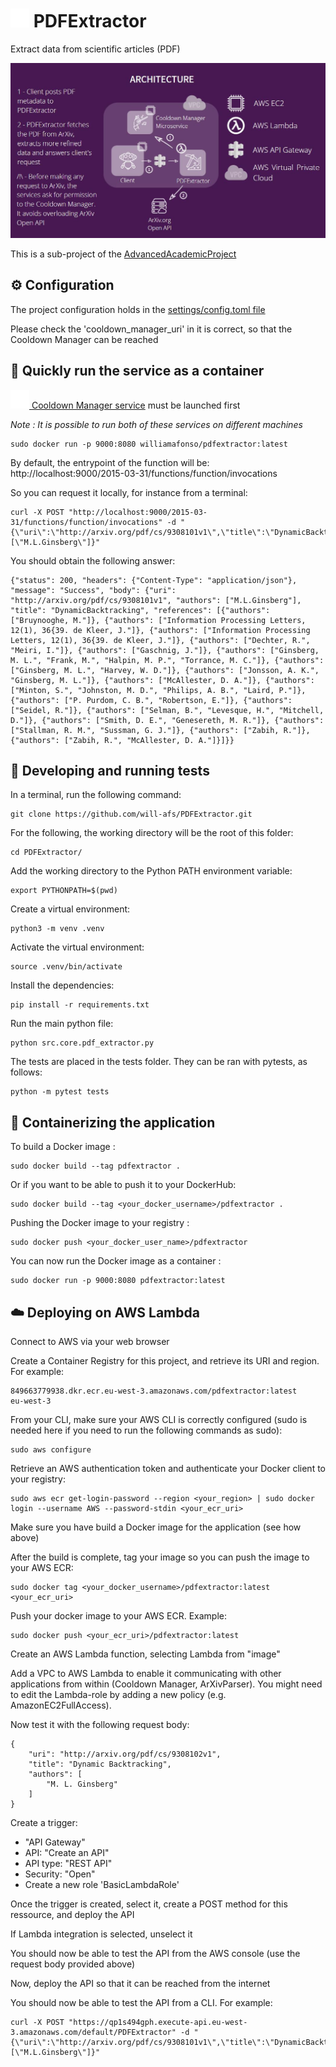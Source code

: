 # <img src="https://github.com/will-afs/AdvancedAcademicProject/blob/main/doc/Icons/PDFExtractor.png" width="30"> PDFExtractor
Extract data from scientific articles (PDF)

<img src="https://github.com/will-afs/AdvancedAcademicProject/blob/main/doc/Deployment%20architecture/PDFExtractor/PDFExtractor%20architecture.JPG" width="700">

This is a sub-project of the [AdvancedAcademicProject](https://github.com/will-afs/AdvancedAcademicProject/)

⚙️ Configuration
-----------------
The project configuration holds in the [settings/config.toml file](https://github.com/will-afs/PDFExtractor/blob/main/settings/config.toml)

Please check the 'cooldown_manager_uri' in it is correct, so that the Cooldown Manager can be reached

🐇 Quickly run the service as a container
------------------------------------------
[<img src="https://github.com/will-afs/AdvancedAcademicProject/blob/main/doc/Icons/CooldownManager.png" width="30"> Cooldown Manager service](https://github.com/will-afs/CooldownManager) must be launched first

*Note : It is possible to run both of these services on different machines*

    sudo docker run -p 9000:8080 williamafonso/pdfextractor:latest
    
By default, the entrypoint of the function will be: http://localhost:9000/2015-03-31/functions/function/invocations

So you can request it locally, for instance from a terminal:

    curl -X POST "http://localhost:9000/2015-03-31/functions/function/invocations" -d "{\"uri\":\"http://arxiv.org/pdf/cs/9308101v1\",\"title\":\"DynamicBacktracking\",\"authors\":[\"M.L.Ginsberg\"]}"

You should obtain the following answer:

    {"status": 200, "headers": {"Content-Type": "application/json"}, "message": "Success", "body": {"uri": "http://arxiv.org/pdf/cs/9308101v1", "authors": ["M.L.Ginsberg"], "title": "DynamicBacktracking", "references": [{"authors": ["Bruynooghe, M."]}, {"authors": ["Information Processing Letters, 12(1), 36{39. de Kleer, J."]}, {"authors": ["Information Processing Letters, 12(1), 36{39. de Kleer, J."]}, {"authors": ["Dechter, R.", "Meiri, I."]}, {"authors": ["Gaschnig, J."]}, {"authors": ["Ginsberg, M. L.", "Frank, M.", "Halpin, M. P.", "Torrance, M. C."]}, {"authors": ["Ginsberg, M. L.", "Harvey, W. D."]}, {"authors": ["Jonsson, A. K.", "Ginsberg, M. L."]}, {"authors": ["McAllester, D. A."]}, {"authors": ["Minton, S.", "Johnston, M. D.", "Philips, A. B.", "Laird, P."]}, {"authors": ["P. Purdom, C. B.", "Robertson, E."]}, {"authors": ["Seidel, R."]}, {"authors": ["Selman, B.", "Levesque, H.", "Mitchell, D."]}, {"authors": ["Smith, D. E.", "Genesereth, M. R."]}, {"authors": ["Stallman, R. M.", "Sussman, G. J."]}, {"authors": ["Zabih, R."]}, {"authors": ["Zabih, R.", "McAllester, D. A."]}]}}

🧪 Developing and running tests
--------------------------------
In a terminal, run the following command:

    git clone https://github.com/will-afs/PDFExtractor.git

For the following, the working directory will be the root of this folder:

    cd PDFExtractor/
    
Add the working directory to the Python PATH environment variable:

    export PYTHONPATH=$(pwd)
    
Create a virtual environment:

    python3 -m venv .venv

Activate the virtual environment:
    
    source .venv/bin/activate
    
Install the dependencies:
    
    pip install -r requirements.txt

Run the main python file:

    python src.core.pdf_extractor.py

The tests are placed in the tests folder. They can be ran with pytests, as follows:

    python -m pytest tests

 🐋 Containerizing the application 
----------------------------------
To build a Docker image :

    sudo docker build --tag pdfextractor .
    
Or if you want to be able to push it to your DockerHub:

    sudo docker build --tag <your_docker_username>/pdfextractor .

Pushing the Docker image to your registry :

    sudo docker push <your_docker_user_name>/pdfextractor

You can now run the Docker image as a container :

    sudo docker run -p 9000:8080 pdfextractor:latest
    
☁️ Deploying on AWS Lambda
---------------------------
Connect to AWS via your web browser

Create a Container Registry for this project, and retrieve its URI and region. For example:

    849663779938.dkr.ecr.eu-west-3.amazonaws.com/pdfextractor:latest
    eu-west-3

From your CLI, make sure your AWS CLI is correctly configured (sudo is needed here if you need to run the following commands as sudo):

    sudo aws configure

Retrieve an AWS authentication token and authenticate your Docker client to your registry:

    sudo aws ecr get-login-password --region <your_region> | sudo docker login --username AWS --password-stdin <your_ecr_uri>

Make sure you have build a Docker image for the application (see how above)

After the build is complete, tag your image so you can push the image to your AWS ECR:

    sudo docker tag <your_docker_username>/pdfextractor:latest <your_ecr_uri>

Push your docker image to your AWS ECR. Example:

    sudo docker push <your_ecr_uri>/pdfextractor:latest
    
Create an AWS Lambda function, selecting Lambda from "image"

Add a VPC to AWS Lambda to enable it communicating with other applications from within (Cooldown Manager, ArXivParser). 
You might need to edit the Lambda-role by adding a new policy (e.g. AmazonEC2FullAccess).

Now test it with the following request body:

    {
        "uri": "http://arxiv.org/pdf/cs/9308102v1",
        "title": "Dynamic Backtracking",
        "authors": [
            "M. L. Ginsberg"
        ]
    }

Create a trigger:
- "API Gateway"
- API: "Create an API"
- API type: "REST API"
- Security: "Open"
- Create a new role 'BasicLambdaRole'

Once the trigger is created, select it, create a POST method for this ressource, and deploy the API

If Lambda integration is selected, unselect it

You should now be able to test the API from the AWS console (use the request body provided above)

Now, deploy the API so that it can be reached from the internet

You should now be able to test the API from a CLI. For example:

    curl -X POST "https://qp1s494gph.execute-api.eu-west-3.amazonaws.com/default/PDFExtractor" -d "{\"uri\":\"http://arxiv.org/pdf/cs/9308101v1\",\"title\":\"DynamicBacktracking\",\"authors\":[\"M.L.Ginsberg\"]}"
